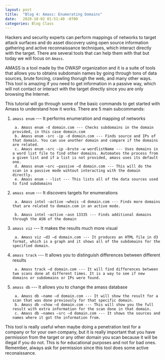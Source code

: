 ```yaml
---
layout: post
title:  "Blog 4: Amass: Enumerating Domains"
date:   2020-10-02 01:51:40 -0700
categories: Blog Class
---
```


Hackers and security experts can perform mappings of networks to target attack surfaces and do asset discovery using open source information gathering and active reconnaissance techniques, which interact directly with the target. There are several tools that can help them with that but today we will focus on `Amass`. 

AMASS is a tool made by the OWASP organization and it is a suite of tools that allows you to obtains subdomain names by going through tons of data sources, brute forcing, crawling thorugh the web, and many other ways. This tool is amazing if you need to get information in a passive way, which will not contact or interact with the target directly since you are only browsing the Internet.

This tutorial will go through some of the basic commands to get started with Amass to understand how it works. There are 5 main subcommands: 

   1. `amass enum` --- It performs enumeration and mapping of networks
   
           a. Amass enum -d domain.com --- Checks subdomains in the domain provided, in this case domain.com
           b. Amass enum -src -ip -d domain.com --- Finds source and IPs of that domain. You can use another domain and compare if the domains are related.
           c. Amass enum –src –ip –brute –w wordlistName --- Uses domains in a word list file to find other domains. Automates the process from a given list and if a list is not provided, amass uses its default one.
           d. Amass enum –src –passive –d domain.com --- This will do the scan in a passive mode wihtout interacting with the domain directly.
           e. Amass enum - -list --- This lists all of the data sources used to find subdomains
   
   2. `amass enum` --- It discovers targets for enumerations
   
           a. Amass intel –active –whois –d domain.com --- Finds more domains that are related to domain.com in an active mode.
         
           b. Amass intel –active –asn 13335 --- Finds additional domains through the ASN of the domain


   3. `amass viz` --- It makes the results much more visual
   
           a. Amass viz –d3 –d domain.com --- It produces an HTML file in d3 format, which is a graph and it shows all of the subdomains for the specified domain.

   
   4. `amass track` --- It allows you to distinguish differences between different results
   
           a. Amass track –d domain.com --- It will find differences between two scans done at different times. It is a way to see if new domains or subdomains or IPs were found.

   
   5. `amass db` --- It allows you to change the amass database
   
           a. Amass db –name –d domain.com --- It will show the result for a scan that was done previously for that specific domain.
           b. Amass db –show –d domain.com --- This will show you the full result with extra information for the scan done in that domain.
           c. Amass db –names –src –d domain.com --- It shows the sources and names where it got the information from.
           
This tool is really useful when maybe doing a penetration test for a company or for your own company, but it is really important that you have permission from the target or any other domain you scan because it will be illegal if you do not. This is for educational purposes and not for bad ones. Remember, always ask for permission since this tool does some active reconaissance.



   
   
   
   
